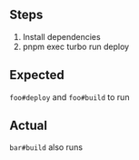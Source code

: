 ## Steps

1. Install dependencies
2. pnpm exec turbo run deploy

## Expected

`foo#deploy` and `foo#build` to run

## Actual

`bar#build` also runs
